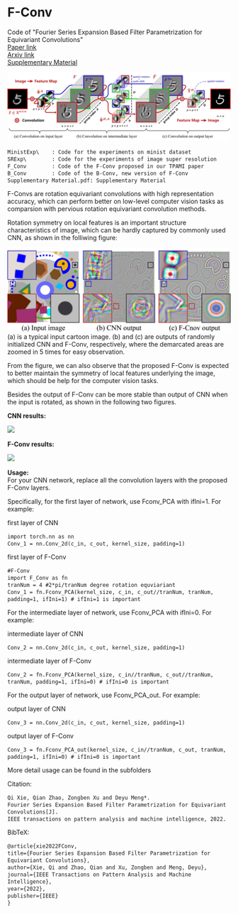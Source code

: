 # F-Conv
Code of "Fourier Series Expansion Based Filter Parametrization for Equivariant Convolutions"  
[Paper link](https://ieeexplore.ieee.org/abstract/document/9851557)  
[Arxiv link](https://arxiv.org/submit/4780066/view)  
[Supplementary Material](https://github.com/XieQi2015/F-Conv/blob/main/Supplementary%20Material.pdf)

![Illustration of F-Conv](https://raw.githubusercontent.com/XieQi2015/ImageFolder/master/F-Conv/Fig4.jpg)

    MinistExp\    : Code for the experiments on minist dataset
    SRExp\        : Code for the experiments of image super resolution 
    F_Conv        : Code of the F-Conv proposed in our TPAMI paper
    B_Conv        : Code of the B-Conv, new version of F-Conv
    Supplementary Material.pdf: Supplementary Material
    
F-Convs are rotation equivariant convolutions with high representation accuracy, which can perform better on low-level computer vision tasks as comparsion with pervious rotation equivariant convolution methods.

Rotation symmetry on local features is an important structure characteristics of image, which can be hardly captured by commonly used CNN, as shown in the folliwing figure:

<img src="https://raw.githubusercontent.com/XieQi2015/ImageFolder/master/F-Conv/EqExample_1_new2.jpg" width="620">
(a) is a typical input cartoon image. (b) and (c) are outputs of randomly
initialized CNN and F-Conv, respectively, where the demarcated areas
are zoomed in 5 times for easy observation.

From the figure, we can also observe that the proposed F-Conv is expected to better maintain the symmetry of local features underlying the image, which should be help for the computer vision tasks.

Besides the output of F-Conv can be more stable than output of CNN when the input is rotated, as shown in the following two figures.

**CNN results:**

<img src="https://github.com/XieQi2015/ImageFolder/blob/master/F-Conv/CNN_tiny2.gif">

**F-Conv results:**

<img src="https://github.com/XieQi2015/ImageFolder/blob/master/F-Conv/FCNN_tiny2.gif">

**Usage:**    
For your CNN network, replace all the convolution layers with the proposed F-Conv layers. 

Specifically, for the first layer of network, use Fconv_PCA with ifIni=1. For example:

first layer of CNN

    import torch.nn as nn
    Conv_1 = nn.Conv_2d(c_in, c_out, kernel_size, padding=1)

first layer of F-Conv

    #F-Conv
    import F_Conv as fn
    tranNum = 4 #2*pi/tranNum degree rotation equviariant 
    Conv_1 = fn.Fconv_PCA(kernel_size, c_in, c_out//tranNum, tranNum, padding=1, ifIni=1) # ifIni=1 is important

For the intermediate layer of network, use Fconv_PCA with ifIni=0. For example:

intermediate layer of CNN

    Conv_2 = nn.Conv_2d(c_in, c_out, kernel_size, padding=1)

intermediate layer of F-Conv

    Conv_2 = fn.Fconv_PCA(kernel_size, c_in//tranNum, c_out//tranNum, tranNum, padding=1, ifIni=0) # ifIni=0 is important

For the output layer of network, use Fconv_PCA_out. For example:

output layer of CNN

    Conv_3 = nn.Conv_2d(c_in, c_out, kernel_size, padding=1)

output layer of F-Conv

    Conv_3 = fn.Fconv_PCA_out(kernel_size, c_in//tranNum, c_out, tranNum, padding=1, ifIni=0) # ifIni=0 is important

More detail usage can be found in the subfolders

Citation:

    Qi Xie, Qian Zhao, Zongben Xu and Deyu Meng*. 
    Fourier Series Expansion Based Filter Parametrization for Equivariant Convolutions[J]. 
    IEEE transactions on pattern analysis and machine intelligence, 2022.
    
BibTeX:
    
    @article{xie2022FConv,
    title={Fourier Series Expansion Based Filter Parametrization for Equivariant Convolutions},
    author={Xie, Qi and Zhao, Qian and Xu, Zongben and Meng, Deyu},
    journal={IEEE Transactions on Pattern Analysis and Machine Intelligence},
    year={2022},
    publisher={IEEE}
    }


